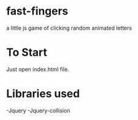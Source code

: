 # fast-fingers
a little js game of clicking random animated letters


# To Start
Just open index.html file.

# Libraries used
-Jquery
-Jquery-collision
